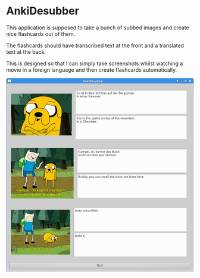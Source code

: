 # AnkiDesubber

This application is supposed to take a bunch of subbed images and create
nice flashcards out of them.

The flashcards should have transcribed text at the front and a translated text
at the back.

This is designed so that I can simply take screenshots whilst watching a movie
in a foreign language and then create flashcards automatically.

![AnkiDesubber](https://raw.githubusercontent.com/afiodorov/anki_desub/master/desubber.png)
